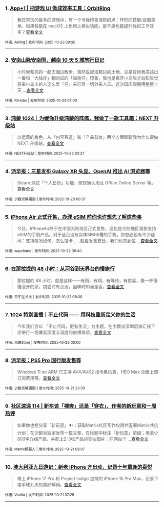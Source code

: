 ### 1. [App+1 | 把游戏 UI 做成效率工具：OrbitRing](https://sspai.com/post/102689)

> 我日常玩的最多的游戏中，有一个令我印象深刻的点：环形的技能/武器菜单。如果我能在 macOS 上也用上类似功能，是不是也能提升我的工作效率？[查看全文](https://sspai.com/post/102689) 

<sub>作者: Akring | 发布时间: 2025-10-23 09:26</sub>

---


### 2. [安南山脉安南国，越南 10 天 5 城旅行日记](https://sspai.com/post/103168)

> 小时候和妈妈一起去海边散步，偶然说起海那边的土地，总是在给我描述出一番和「大陆仔」相对应的「越南仔」印象，我也是离开小岛后才后知后觉原来小岛上的人这么爱「仔」来形容一切外来人员。这次国庆假期用整整十天 ...[查看全文](https://sspai.com/post/103168) 

<sub>作者: PJHubs | 发布时间: 2025-10-23 07:00</sub>

---


### 3. [鸿蒙 1024｜为缓你升级鸿蒙的阵痛，我做了一款工具箱：NEXT 升级站](https://sspai.com/post/103018)

> 以运营的角色，从「内容赛道」和「产品载体」两个方面聊聊我为什么要做 NEXT 升级站。[查看全文](https://sspai.com/post/103018) 

<sub>作者: NEXT升级站 | 发布时间: 2025-10-23 03:27</sub>

---


### 4. [派早报：三星发布 Galaxy XR 头显、OpenAI 推出 AI 浏览器等](https://sspai.com/post/103289)

> Steam 测试「个人日历」功能、微软确认淘汰 Office Online Server 等。[查看全文](https://sspai.com/post/103289) 

<sub>作者: 少数派编辑部 | 发布时间: 2025-10-23 00:37</sub>

---


### 5. [iPhone Air 正式开售，办理 eSIM 前你也许想先了解这些事](https://sspai.com/post/103279)

> 今日，iPhoneAir终于在中国大陆地区正式发售，这也是大陆地区首款支持eSIM的手机产品。对于这台没有实体SIM卡槽的手机，你想必也有不少疑问：支持情况如何、怎么插卡……趁着发售首日，我们也来到位 ...[查看全文](https://sspai.com/post/103279) 

<sub>作者: waychane | 发布时间: 2025-10-22 09:40</sub>

---


### 6. [在那拉提的 48 小时：从河谷到天界台的慢旅行](https://sspai.com/post/103089)

> 那拉提的 48 小时，就是这样——有雨，有晴，有等待，有惊喜，像一杯慢慢泡开的茶，初尝时有点淡，回味时却满是香。[查看全文](https://sspai.com/post/103089) 

<sub>作者: 日子在长大 | 发布时间: 2025-10-22 08:38</sub>

---


### 7. [1024 特别直播｜不止代码 —— 用科技重新定义你的生活](https://sspai.com/post/103242)

> 今年我们会以 「不止代码，更有生活」为主题，在少数派深圳后海汇线下店举行一场兼具深度与温度的直播体验。[查看全文](https://sspai.com/post/103242) 

<sub>作者: 水獭Store | 发布时间: 2025-10-22 03:00</sub>

---


### 8. [派早报：PS5 Pro 国行版发售等](https://sspai.com/post/103250)

> Windows 11 on ARM 已支持 AVX/AVX2 指令集仿真，HBO Max 全面上调订阅费用等。[查看全文](https://sspai.com/post/103250) 

<sub>作者: 少数派编辑部 | 发布时间: 2025-10-21 23:30</sub>

---


### 9. [社区速递 114 | 新车该「裸奔」还是「穿衣」、作者的新玩意和一周热评](https://sspai.com/post/103240)

> 如果你也想分享「新玩意」🔉：获取Matrix社区写作权限并签署Matrix共创计划；在少数派独家发布一篇文章，在标题中标注「新玩意」前缀；用至少800字介绍产品，并配上2-3张产品的实拍图片；在网站个 ...[查看全文](https://sspai.com/post/103240) 

<sub>作者: Matrix机器人 | 发布时间: 2025-10-21 09:07</sub>

---


### 10. [澳大利亚九日游记：新老 iPhone 齐出动，记录十年重逢的喜悦](https://sspai.com/post/103037)

> 带上 iPhone 17 Pro 和 Project Indigo 加持的 iPhone 15 Pro Max，记录下南半球九天的美好瞬间。[查看全文](https://sspai.com/post/103037) 

<sub>作者: Vanilla | 发布时间: 2025-10-21 07:25</sub>

---


